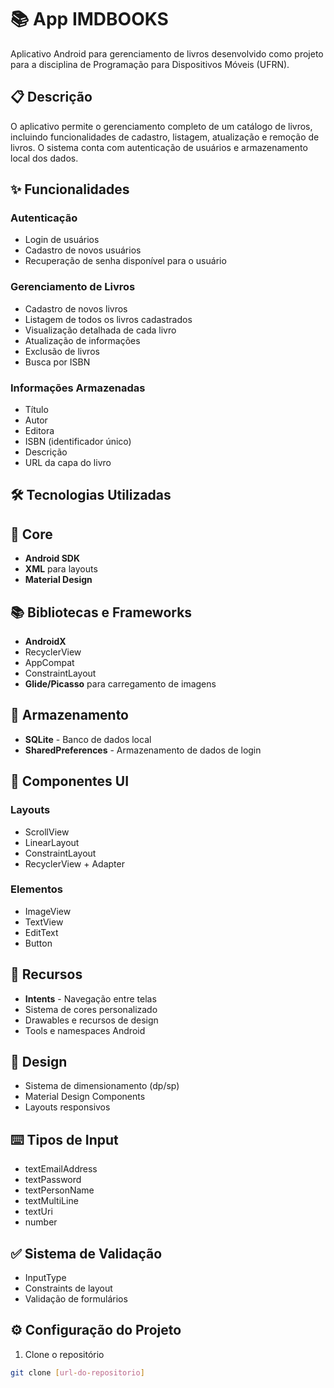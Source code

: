 # 📚 App IMDBOOKS

Aplicativo Android para gerenciamento de livros desenvolvido como projeto para a disciplina de Programação para Dispositivos Móveis (UFRN).

## 📋 Descrição

O aplicativo permite o gerenciamento completo de um catálogo de livros, incluindo funcionalidades de cadastro, listagem, atualização e remoção de livros. O sistema conta com autenticação de usuários e armazenamento local dos dados.

## ✨ Funcionalidades

### Autenticação
- Login de usuários
- Cadastro de novos usuários
- Recuperação de senha disponível para o usuário

### Gerenciamento de Livros
- Cadastro de novos livros
- Listagem de todos os livros cadastrados
- Visualização detalhada de cada livro
- Atualização de informações
- Exclusão de livros
- Busca por ISBN

### Informações Armazenadas
- Título
- Autor
- Editora
- ISBN (identificador único)
- Descrição
- URL da capa do livro

## 🛠️ Tecnologias Utilizadas

## 📱 Core
- **Android SDK**
- **XML** para layouts
- **Material Design**

## 📚 Bibliotecas e Frameworks
- **AndroidX**
 - RecyclerView
 - AppCompat
 - ConstraintLayout
- **Glide/Picasso** para carregamento de imagens

## 💾 Armazenamento
- **SQLite** - Banco de dados local
- **SharedPreferences** - Armazenamento de dados de login

## 🎨 Componentes UI
### Layouts
- ScrollView
- LinearLayout 
- ConstraintLayout
- RecyclerView + Adapter

### Elementos
- ImageView
- TextView
- EditText
- Button

## 🔧 Recursos
- **Intents** - Navegação entre telas
- Sistema de cores personalizado
- Drawables e recursos de design
- Tools e namespaces Android

## 📐 Design
- Sistema de dimensionamento (dp/sp)
- Material Design Components
- Layouts responsivos

## ⌨️ Tipos de Input
- textEmailAddress
- textPassword  
- textPersonName
- textMultiLine
- textUri
- number

## ✅ Sistema de Validação
- InputType
- Constraints de layout
- Validação de formulários

## ⚙️ Configuração do Projeto

1. Clone o repositório
```bash
git clone [url-do-repositorio]
